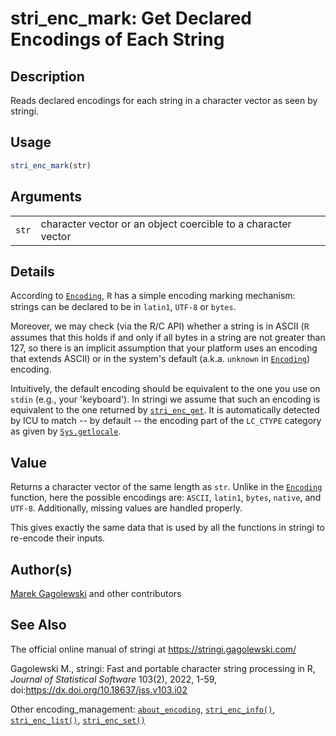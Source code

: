 # stri_enc_mark: Get Declared Encodings of Each String

## Description

Reads declared encodings for each string in a character vector as seen by <span class="pkg">stringi</span>.

## Usage

``` r
stri_enc_mark(str)
```

## Arguments

|       |                                                               |
|-------|---------------------------------------------------------------|
| `str` | character vector or an object coercible to a character vector |

## Details

According to [`Encoding`](https://stat.ethz.ch/R-manual/R-devel/library/base/html/Encoding.html), <span style="font-family: Courier New, Courier; color: #666666;">**R**</span> has a simple encoding marking mechanism: strings can be declared to be in `latin1`, `UTF-8` or `bytes`.

Moreover, we may check (via the R/C API) whether a string is in ASCII (<span style="font-family: Courier New, Courier; color: #666666;">**R**</span> assumes that this holds if and only if all bytes in a string are not greater than 127, so there is an implicit assumption that your platform uses an encoding that extends ASCII) or in the system\'s default (a.k.a. `unknown` in [`Encoding`](https://stat.ethz.ch/R-manual/R-devel/library/base/html/Encoding.html)) encoding.

Intuitively, the default encoding should be equivalent to the one you use on `stdin` (e.g., your \'keyboard\'). In <span class="pkg">stringi</span> we assume that such an encoding is equivalent to the one returned by [`stri_enc_get`](stri_enc_set.md). It is automatically detected by <span class="pkg">ICU</span> to match -- by default -- the encoding part of the `LC_CTYPE` category as given by [`Sys.getlocale`](https://stat.ethz.ch/R-manual/R-devel/library/base/html/locales.html).

## Value

Returns a character vector of the same length as `str`. Unlike in the [`Encoding`](https://stat.ethz.ch/R-manual/R-devel/library/base/html/Encoding.html) function, here the possible encodings are: `ASCII`, `latin1`, `bytes`, `native`, and `UTF-8`. Additionally, missing values are handled properly.

This gives exactly the same data that is used by all the functions in <span class="pkg">stringi</span> to re-encode their inputs.

## Author(s)

[Marek Gagolewski](https://www.gagolewski.com/) and other contributors

## See Also

The official online manual of <span class="pkg">stringi</span> at <https://stringi.gagolewski.com/>

Gagolewski M., <span class="pkg">stringi</span>: Fast and portable character string processing in R, *Journal of Statistical Software* 103(2), 2022, 1-59, doi:<https://dx.doi.org/10.18637/jss.v103.i02>

Other encoding_management: [`about_encoding`](about_encoding.md), [`stri_enc_info()`](stri_enc_info.md), [`stri_enc_list()`](stri_enc_list.md), [`stri_enc_set()`](stri_enc_set.md)
